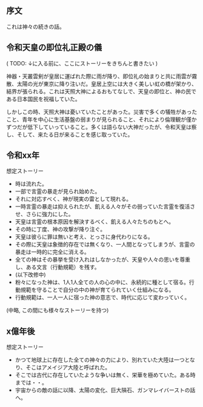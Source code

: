 ## 序文

これは神々の続きの話。


## 令和天皇の即位礼正殿の儀
( TODO: ↓に入る前に、ここにストーリーをきちんと書きたい )

神器・天叢雲剣が皇居に運ばれた際に雨が降り、即位礼の始まりと共に雨雲が霧散、太陽の光が東京に降り注いだ。皇居上空には大きく美しい虹の橋が架かり、結界が張られる。これは天照大神によるおもてなしで、天皇の即位と、神の民である日本国民を祝福していた。

しかしこの時、天照大神は憂いていたことがあった。災害で多くの犠牲があったこと、青年を中心に生活基盤の弱まりが見られること、それにより倫理観が僅かずつだが低下していっていること。多くは語らない大神だったが、令和天皇は察し、そして、来たる日が来ることを感じ取っていた。

## 令和xx年

想定ストーリー
* 時は流れた。
* 一部で言霊の暴走が見られ始めた。
* それに対応すべく、神が現実の雷として現れる。
* 一時言霊の暴走は抑えられたが、飢える人々がその弱っていた言霊を復活させ、さらに強力にした。
* 天皇は言霊の根本原因を解決するべく、飢える人々たちのもとへ。
* その時に丁度、神の攻撃が降り注ぐ。
* 天皇は彼らに罪は無いと考え、とっさに身代わりになる。
* その際に天皇は象徴的存在では無くなり、一人間となってしまうが、言霊の暴走は一時的に完全に消える。
* 全ての神はその暴挙を受け入れはしなかったが、天皇や人々の思いを尊重し、ある文言（行動規範）を残す。
* (以下改修中)
* 粉々になった神は、1人1人全ての人の心の中に、永続的に種として宿る。行動規範を守ることで自分の中の神が育てられていく仕組みになる。
* 行動規範は、一人一人に宿った神の意志で、時代に応じて変わっていく。

(中略, この間にも様々なストーリーを持つ)

## x億年後

想定ストーリー
* かつて地球上に存在した全ての神々の力により、別れていた大陸は一つとなり、そこはアメイジア大陸と呼ばれた。
* そこでは古代に存在していたような争いは無く、栄華を極めていた。ある時までは・・。
* 宇宙からの敵の話に以降、太陽の変化、巨大隕石、ガンマレイバーストの話へ。
